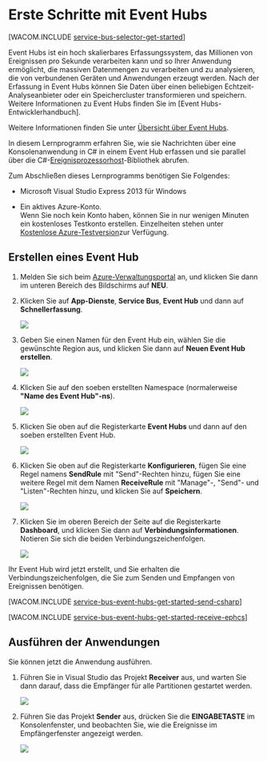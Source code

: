 ﻿<properties pageTitle="Erste Schritte mit Event Hubs" metaKeywords="Azure Service Bus, Event Hub, getting started Event Hubs" description="Follow this tutorial to get started using Azure Event Hubs with C# using EventProcessorHost" metaCanonical="" services="" documentationCenter="" title="Get Started with Event Hubs" authors="elioda" solutions="" manager="timlt" editor="" />

<tags ms.service="service-bus" ms.workload="core" ms.tgt_pltfrm="csharp" ms.devlang="csharp" ms.topic="hero-article" ms.date="10/27/2014" ms.author="elioda" />

# <a name="getting-started"> </a>Erste Schritte mit Event Hubs

[WACOM.INCLUDE [service-bus-selector-get-started](../includes/service-bus-selector-get-started.md)]

Event Hubs ist ein hoch skalierbares Erfassungssystem, das Millionen von Ereignissen pro Sekunde verarbeiten kann und so Ihrer Anwendung ermöglicht, die massiven Datenmengen zu verarbeiten und zu analysieren, die von verbundenen Geräten und Anwendungen erzeugt werden. Nach der Erfassung in Event Hubs können Sie Daten über einen beliebigen Echtzeit-Analyseanbieter oder ein Speichercluster transformieren und speichern. Weitere Informationen zu Event Hubs finden Sie im [Event Hubs-Entwicklerhandbuch]. 

Weitere Informationen finden Sie unter [Übersicht über Event Hubs].

In diesem Lernprogramm erfahren Sie, wie sie Nachrichten über eine Konsolenanwendung in C# in einem Event Hub erfassen und sie parallel über die C#-[Ereignisprozessorhost]-Bibliothek abrufen.

Zum Abschließen dieses Lernprogramms benötigen Sie Folgendes:

+ Microsoft Visual Studio Express 2013 für Windows

+ Ein aktives Azure-Konto. <br/>Wenn Sie noch kein Konto haben, können Sie in nur wenigen Minuten ein kostenloses Testkonto erstellen. Einzelheiten stehen unter <a href="http://www.windowsazure.com/de-de/pricing/free-trial/?WT.mc_id=A0E0E5C02&returnurl=http%3A%2F%2Fwww.windowsazure.com%2Fde-de%2Fdevelop%2Fmobile%2Ftutorials%2Fget-started%2F" target="_blank">Kostenlose Azure-Testversion</a>zur Verfügung.

## Erstellen eines Event Hub

1. Melden Sie sich beim [Azure-Verwaltungsportal] an, und klicken Sie dann im unteren Bereich des Bildschirms auf **NEU**.

2. Klicken Sie auf **App-Dienste**, **Service Bus**, **Event Hub** und dann auf **Schnellerfassung**.

   	![][1]

3. Geben Sie einen Namen für den Event Hub ein, wählen Sie die gewünschte Region aus, und klicken Sie dann auf **Neuen Event Hub erstellen**.

   	![][2]

4. Klicken Sie auf den soeben erstellten Namespace (normalerweise **"Name des Event Hub"-ns**).

   	![][3]

5. Klicken Sie oben auf die Registerkarte **Event Hubs** und dann auf den soeben erstellten Event Hub.

   	![][4]

6. Klicken Sie oben auf die Registerkarte **Konfigurieren**, fügen Sie eine Regel namens **SendRule** mit "Send"-Rechten hinzu, fügen Sie eine weitere Regel mit dem Namen **ReceiveRule** mit "Manage"-, "Send"- und "Listen"-Rechten hinzu, und klicken Sie auf **Speichern**.

   	![][5]

7. Klicken Sie im oberen Bereich der Seite auf die Registerkarte **Dashboard**, und klicken Sie dann auf **Verbindungsinformationen**. Notieren Sie sich die beiden Verbindungszeichenfolgen.

   	![][6]

Ihr Event Hub wird jetzt erstellt, und Sie erhalten die Verbindungszeichenfolgen, die Sie zum Senden und Empfangen von Ereignissen benötigen.

[WACOM.INCLUDE [service-bus-event-hubs-get-started-send-csharp](../includes/service-bus-event-hubs-get-started-send-csharp.md)]


[WACOM.INCLUDE [service-bus-event-hubs-get-started-receive-ephcs](../includes/service-bus-event-hubs-get-started-receive-ephcs.md)]

## Ausführen der Anwendungen

Sie können jetzt die Anwendung ausführen.

1.	Führen Sie in Visual Studio das Projekt **Receiver** aus, und warten Sie dann darauf, dass die Empfänger für alle Partitionen gestartet werden.

   	![][21]

2.	Führen Sie das Projekt **Sender** aus, drücken Sie die **EINGABETASTE** im Konsolenfenster, und beobachten Sie, wie die Ereignisse im Empfängerfenster angezeigt werden.

   	![][22]

<!-- Images. -->
[1]: ./media/service-bus-event-hubs-getstarted/create-event-hub1.png
[2]: ./media/service-bus-event-hubs-getstarted/create-event-hub2.png
[3]: ./media/service-bus-event-hubs-getstarted/create-event-hub3.png
[4]: ./media/service-bus-event-hubs-getstarted/create-event-hub4.png
[5]: ./media/service-bus-event-hubs-getstarted/create-event-hub5.png
[6]: ./media/service-bus-event-hubs-getstarted/create-event-hub6.png

[21]: ./media/service-bus-event-hubs-csharp-ephcs-getstarted/run-csharp-ephcs1.png
[22]: ./media/service-bus-event-hubs-csharp-ephcs-getstarted/run-csharp-ephcs2.png

<!-- Links -->
[Azure-Verwaltungsportal]: https://manage.windowsazure.com/
[Ereignisprozessorhost]: https://www.nuget.org/packages/Microsoft.Azure.ServiceBus.EventProcessorHost
[Übersicht über Event Hubs]: http://msdn.microsoft.com/de-de/library/azure/dn836025.aspx

<!--HONumber=35.1-->
